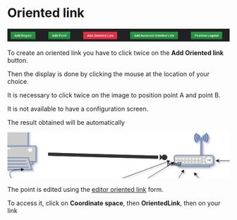 # Oriented link

![menu](../../screenshots/panel/oriented-link.jpg)

To create an oriented link you have to click twice on the **Add Oriented link** button. 

Then the display is done by clicking the mouse at the location of your choice. 

It is necessary to click twice on the image to position point A and point B.

It is not available to have a configuration screen.


The result obtained will be automatically

![menu](../../screenshots/panel/link.png)

The point is edited using the [editor oriented link](../editor/coordinates-space-link.md) form.

To access it, click on **Coordinate space**, then **OrientedLink**, then on your link
